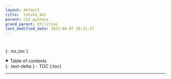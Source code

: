```yaml
---
layout: default
title:  rotate_kml
parent: CGI-pythons
grand_parent: Utilities
last_modified_date: 2022-06-07 20:21:17
---
```

# 
{: .no_toc }

<details open markdown="block">
  <summary>
    Table of contents
  </summary>
  {: .text-delta }
- TOC
{:toc}
</details>

---
